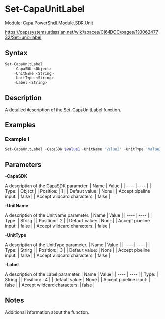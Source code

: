 # Set-CapaUnitLabel
Module: Capa.PowerShell.Module.SDK.Unit

https://capasystems.atlassian.net/wiki/spaces/CI64DOC/pages/19306247732/Set+unit+label

## Syntax

```powershell
Set-CapaUnitLabel
	-CapaSDK <Object>
	-UnitName <String>
	-UnitType <String>
	-Label <String>
```

## Description

A detailed description of the Set-CapaUnitLabel function.

## Examples

### Example 1
```powershell
Set-CapaUnitLabel -CapaSDK $value1 -UnitName 'Value2' -UnitType 'Value3' -Label 'Value4'
```
    

## Parameters

-**CapaSDK**

A description of the CapaSDK parameter.
| Name | Value |
| ---- | ---- |
| Type: | Object |
| Position: | 1 | 
| Default value: | None | 
| Accept pipeline input: | false | 
| Accept wildcard characters: | false | 

-**UnitName**

A description of the UnitName parameter.
| Name | Value |
| ---- | ---- |
| Type: | String |
| Position: | 2 | 
| Default value: | None | 
| Accept pipeline input: | false | 
| Accept wildcard characters: | false | 

-**UnitType**

A description of the UnitType parameter.
| Name | Value |
| ---- | ---- |
| Type: | String |
| Position: | 3 | 
| Default value: | None | 
| Accept pipeline input: | false | 
| Accept wildcard characters: | false | 

-**Label**

A description of the Label parameter.
| Name | Value |
| ---- | ---- |
| Type: | String |
| Position: | 4 | 
| Default value: | None | 
| Accept pipeline input: | false | 
| Accept wildcard characters: | false | 


## Notes

Additional information about the function.
